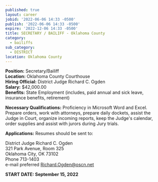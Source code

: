 ```yaml
---
published: true
layout: career
jobid: '2022-06-06 14:33 -0500'
publish: '2022-06-06 14:33 -0500'
expire: '2022-12-06 14:33 -0500'
title: SECRETARY / BAILIFF - Oklahoma County
category:
  - bailiffs
sub_category:
  - DISTRICT
location: Oklahoma County
---
```

**Position:** Secretary/Bailiff  
**Location:** Oklahoma County Courthouse  
**Hiring Official:** District Judge Richard C. Ogden  
**Salary:** $42,000.00  
**Benefits:** State Employment (includes, paid annual and sick leave, insurance benefits, retirement)  

**Necessary Qualifications:** Proficiency in Microsoft Word and Excel.  Prepare orders, work with attorneys, prepare daily dockets, assist the Judge in Court, organize incoming reports, keep the Judge's calendar, order supplies and assist with jurors during Jury trials.   
				

**Applications:** Resumes should be sent to:  

District Judge Richard C. Ogden  
321 Park Avenue, Room 325  
Oklahoma City, OK  73102  
Phone 713-1403  
e-mail preferred [Richard.Ogden@oscn.net](Richard.Ogden@oscn.net)  

**START DATE: September 15, 2022**